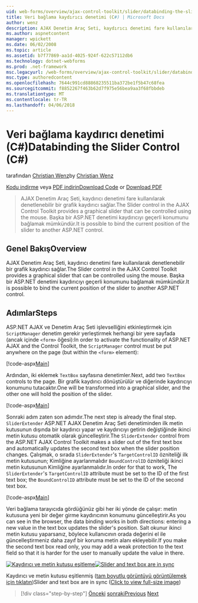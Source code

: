 ```yaml
---
uid: web-forms/overview/ajax-control-toolkit/slider/databinding-the-slider-control-cs
title: Veri bağlama kaydırıcı denetimi (C#) | Microsoft Docs
author: wenz
description: AJAX Denetim Araç Seti, kaydırıcı denetimi fare kullanılarak denetlenebilir bir grafik kaydırıcı sağlar. Geçerli konum bağlamak mümkündür...
ms.author: aspnetcontent
manager: wpickett
ms.date: 06/02/2008
ms.topic: article
ms.assetid: b7f77869-aa1d-4025-924f-622c57112db6
ms.technology: dotnet-webforms
ms.prod: .net-framework
msc.legacyurl: /web-forms/overview/ajax-control-toolkit/slider/databinding-the-slider-control-cs
msc.type: authoredcontent
ms.openlocfilehash: 7644c991cd88868235511ba372be1f5b47c68fea
ms.sourcegitcommit: f8852267f463b62d7f975e56bea9aa3f68fbbdeb
ms.translationtype: MT
ms.contentlocale: tr-TR
ms.lasthandoff: 04/06/2018
---
```

<a name="databinding-the-slider-control-c"></a><span data-ttu-id="7e57d-104">Veri bağlama kaydırıcı denetimi (C#)</span><span class="sxs-lookup"><span data-stu-id="7e57d-104">Databinding the Slider Control (C#)</span></span>
====================
<span data-ttu-id="7e57d-105">tarafından [Christian Wenz](https://github.com/wenz)</span><span class="sxs-lookup"><span data-stu-id="7e57d-105">by [Christian Wenz](https://github.com/wenz)</span></span>

<span data-ttu-id="7e57d-106">[Kodu indirme](http://download.microsoft.com/download/9/3/f/93f8daea-bebd-4821-833b-95205389c7d0/Slider0.cs.zip) veya [PDF indirin](http://download.microsoft.com/download/2/d/c/2dc10e34-6983-41d4-9c08-f78f5387d32b/slider0CS.pdf)</span><span class="sxs-lookup"><span data-stu-id="7e57d-106">[Download Code](http://download.microsoft.com/download/9/3/f/93f8daea-bebd-4821-833b-95205389c7d0/Slider0.cs.zip) or [Download PDF](http://download.microsoft.com/download/2/d/c/2dc10e34-6983-41d4-9c08-f78f5387d32b/slider0CS.pdf)</span></span>

> <span data-ttu-id="7e57d-107">AJAX Denetim Araç Seti, kaydırıcı denetimi fare kullanılarak denetlenebilir bir grafik kaydırıcı sağlar.</span><span class="sxs-lookup"><span data-stu-id="7e57d-107">The Slider control in the AJAX Control Toolkit provides a graphical slider that can be controlled using the mouse.</span></span> <span data-ttu-id="7e57d-108">Başka bir ASP.NET denetimi kaydırıcıyı geçerli konumunu bağlamak mümkündür.</span><span class="sxs-lookup"><span data-stu-id="7e57d-108">It is possible to bind the current position of the slider to another ASP.NET control.</span></span>


## <a name="overview"></a><span data-ttu-id="7e57d-109">Genel Bakış</span><span class="sxs-lookup"><span data-stu-id="7e57d-109">Overview</span></span>

<span data-ttu-id="7e57d-110">AJAX Denetim Araç Seti, kaydırıcı denetimi fare kullanılarak denetlenebilir bir grafik kaydırıcı sağlar.</span><span class="sxs-lookup"><span data-stu-id="7e57d-110">The Slider control in the AJAX Control Toolkit provides a graphical slider that can be controlled using the mouse.</span></span> <span data-ttu-id="7e57d-111">Başka bir ASP.NET denetimi kaydırıcıyı geçerli konumunu bağlamak mümkündür.</span><span class="sxs-lookup"><span data-stu-id="7e57d-111">It is possible to bind the current position of the slider to another ASP.NET control.</span></span>

## <a name="steps"></a><span data-ttu-id="7e57d-112">Adımlar</span><span class="sxs-lookup"><span data-stu-id="7e57d-112">Steps</span></span>

<span data-ttu-id="7e57d-113">ASP.NET AJAX ve Denetim Araç Seti işlevselliğini etkinleştirmek için `ScriptManager` denetim gerekir yerleştirmek herhangi bir yere sayfada (ancak içinde `<form>` öğesi):</span><span class="sxs-lookup"><span data-stu-id="7e57d-113">In order to activate the functionality of ASP.NET AJAX and the Control Toolkit, the `ScriptManager` control must be put anywhere on the page (but within the `<form>` element):</span></span>

[!code-aspx[Main](databinding-the-slider-control-cs/samples/sample1.aspx)]

<span data-ttu-id="7e57d-114">Ardından, iki eklemek `TextBox` sayfasına denetimler.</span><span class="sxs-lookup"><span data-stu-id="7e57d-114">Next, add two `TextBox` controls to the page.</span></span> <span data-ttu-id="7e57d-115">Bir grafik kaydırıcı dönüştürülür ve diğerinde kaydırıcıyı konumunu tutacaktır.</span><span class="sxs-lookup"><span data-stu-id="7e57d-115">One will be transformed into a graphical slider, and the other one will hold the position of the slider.</span></span>

[!code-aspx[Main](databinding-the-slider-control-cs/samples/sample2.aspx)]

<span data-ttu-id="7e57d-116">Sonraki adım zaten son adımdır.</span><span class="sxs-lookup"><span data-stu-id="7e57d-116">The next step is already the final step.</span></span> <span data-ttu-id="7e57d-117">`SliderExtender` ASP.NET AJAX Denetim Araç Seti denetiminden ilk metin kutusunun dışında bir kaydırıcı yapar ve kaydırıcıyı getirin değiştiğinde ikinci metin kutusu otomatik olarak güncelleştirir.</span><span class="sxs-lookup"><span data-stu-id="7e57d-117">The `SliderExtender` control from the ASP.NET AJAX Control Toolkit makes a slider out of the first text box and automatically updates the second text box when the slider position changes.</span></span> <span data-ttu-id="7e57d-118">Çalışmak, o sırada `SliderExtender`'s `TargetControlID` özniteliği ilk metin kutusunun; Kimliğine ayarlanmalıdır `BoundControlID` özniteliği ikinci metin kutusunun Kimliğine ayarlanmalıdır.</span><span class="sxs-lookup"><span data-stu-id="7e57d-118">In order for that to work, The `SliderExtender`'s `TargetControlID` attribute must be set to the ID of the first text box; the `BoundControlID` attribute must be set to the ID of the second text box.</span></span>

[!code-aspx[Main](databinding-the-slider-control-cs/samples/sample3.aspx)]

<span data-ttu-id="7e57d-119">Veri bağlama tarayıcıda gördüğünüz gibi her iki yönde de çalışır: metin kutusuna yeni bir değer girme kaydırıcının konumunu güncelleştirir.</span><span class="sxs-lookup"><span data-stu-id="7e57d-119">As you can see in the browser, the data binding works in both directions: entering a new value in the text box updates the slider's position.</span></span> <span data-ttu-id="7e57d-120">Salt okunur ikinci metin kutusu yaparsanız, böylece kullanıcının orada değerini el ile güncelleştirmeniz daha zayıf bir koruma metin alanı ekleyebilir.</span><span class="sxs-lookup"><span data-stu-id="7e57d-120">If you make the second text box read only, you may add a weak protection to the text field so that it is harder for the user to manually update the value in there.</span></span>


<span data-ttu-id="7e57d-121">[![Kaydırıcı ve metin kutusu eşitleme](databinding-the-slider-control-cs/_static/image2.png)](databinding-the-slider-control-cs/_static/image1.png)</span><span class="sxs-lookup"><span data-stu-id="7e57d-121">[![Slider and text box are in sync](databinding-the-slider-control-cs/_static/image2.png)](databinding-the-slider-control-cs/_static/image1.png)</span></span>

<span data-ttu-id="7e57d-122">Kaydırıcı ve metin kutusu eşitlenmiş ([tam boyutlu görüntüyü görüntülemek için tıklatın](databinding-the-slider-control-cs/_static/image3.png))</span><span class="sxs-lookup"><span data-stu-id="7e57d-122">Slider and text box are in sync ([Click to view full-size image](databinding-the-slider-control-cs/_static/image3.png))</span></span>

> [!div class="step-by-step"]
> <span data-ttu-id="7e57d-123">[Önceki](using-the-slider-control-with-auto-postback-cs.md)
> [sonraki](using-the-slider-control-with-auto-postback-vb.md)</span><span class="sxs-lookup"><span data-stu-id="7e57d-123">[Previous](using-the-slider-control-with-auto-postback-cs.md)
[Next](using-the-slider-control-with-auto-postback-vb.md)</span></span>
